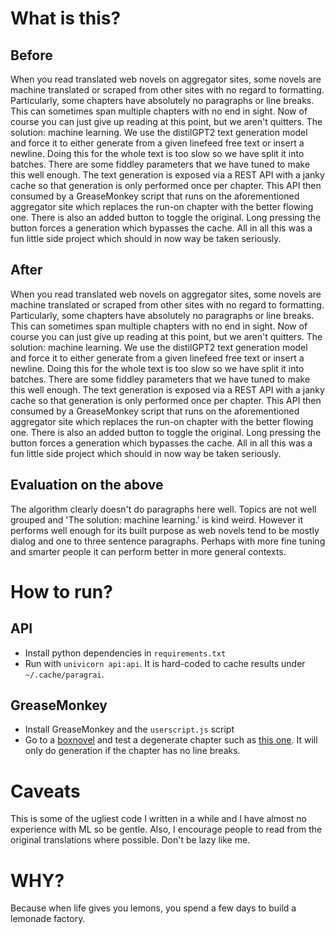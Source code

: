# What is this?

## Before

When you read translated web novels on aggregator sites, some novels are machine translated or scraped from other sites with no regard to formatting. Particularly, some chapters have absolutely no paragraphs or line breaks. This can sometimes span multiple chapters with no end in sight. Now of course you can just give up reading at this point, but we aren't quitters. The solution: machine learning. We use the distilGPT2 text generation model and force it to either generate from a given linefeed free text or insert a newline. Doing this for the whole text is too slow so we have split it into batches. There are some fiddley parameters that we have tuned to make this well enough. The text generation is exposed via a REST API with a janky cache so that generation is only performed once per chapter. This API then consumed by a GreaseMonkey script that runs on the aforementioned aggregator site which replaces the run-on chapter with the better flowing one. There is also an added button to toggle the original. Long pressing the button forces a generation which bypasses the cache. All in all this was a fun little side project which should in now way be taken seriously.

## After

When you read translated web novels on aggregator sites, some novels are machine translated or scraped from other sites with no regard to formatting.
Particularly, some chapters have absolutely no paragraphs or line breaks. This can sometimes span multiple chapters with no end in sight.
Now of course you can just give up reading at this point, but we aren't quitters. The solution:
machine learning.
We use the distilGPT2 text generation model and force it to either generate from a given linefeed free text or insert a newline.
Doing this for the whole text is too slow so we have split it into batches.
There are some fiddley parameters that we have tuned to make this well enough. The text generation is exposed via a REST API with a janky cache so that generation is only performed once per chapter.
This API then consumed by a GreaseMonkey script that runs on the aforementioned aggregator site which replaces the run-on chapter with the better flowing one.
There is also an added button to toggle the original.
Long pressing the button forces a generation which bypasses the cache.
All in all this was a fun little side project which should in now way be taken seriously.

## Evaluation on the above

The algorithm clearly doesn't do paragraphs here well. Topics are not well grouped and 'The solution:
machine learning.' is kind weird. However it performs well enough for its built purpose as web novels tend to be mostly dialog and one to three sentence paragraphs. Perhaps with more fine tuning and smarter people it can perform better in more general contexts.

# How to run?

## API
- Install python dependencies in `requirements.txt`
- Run with `univicorn api:api`. It is hard-coded to cache results under `~/.cache/paragrai`.

## GreaseMonkey
- Install GreaseMonkey and the `userscript.js` script
- Go to a [boxnovel](https://boxnovel.com/) and test a degenerate chapter such as 
  [this one](novel/beast-taming-i-can-extract-pleasure-points/chapter-45/). It will only do generation if the chapter has no line breaks.

# Caveats

This is some of the ugliest code I written in a while and I have almost no experience with ML so be gentle.
Also, I encourage people to read from the original translations where possible. Don't be lazy like me.

# WHY?

Because when life gives you lemons, you spend a few days to build a lemonade factory.